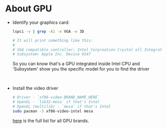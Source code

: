 # About GPU

- Identify your graphics card:

    ```bash
    lspci -v | grep -A1 -e VGA -e 3D

    # It will print something like this:
    #
    # VGA compatible controller: Intel Corproation Crystal ell Integrated Grahpics Controller (rev 08) (prog-if 00 [VGA controller])
    # Subsystem: Apple Inc. Device 0147

    ```

    So you can know that's a GPU integrated inside Intel CPU and 'Subsystem' show you the specific model for you to find the driver

</br>

- Install the video driver

    ```bash
    # Driver - `xf86-video-BRAND_NAME_HERE`
    # OpenGL - `lib32-mesa` if that's Intel
    # OpenGL (multilib) - `mesa` if that's Intel
    sudo pacman -S xf86-video-intel mesa
    ```
    [here](https://wiki.archlinux.org/index.php/xorg) is the full list for all GPU brands.
